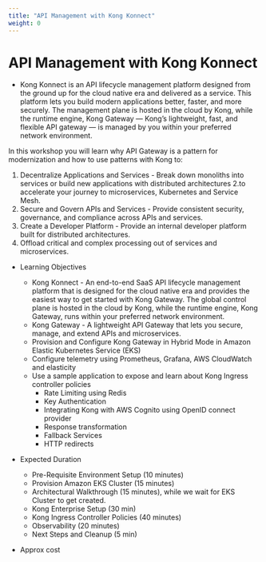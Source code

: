 ```yaml
---
title: "API Management with Kong Konnect"
weight: 0
---
```


# API Management with Kong Konnect

* Kong Konnect is an API lifecycle management platform designed from the ground up for the cloud native era and delivered as a service. This platform lets you build modern applications better, faster, and more securely. The management plane is hosted in the cloud by Kong, while the runtime engine, Kong Gateway — Kong’s lightweight, fast, and flexible API gateway — is managed by you within your preferred network environment.

In this workshop you will learn why API Gateway is a pattern for modernization and how to use patterns with Kong to:
1. Decentralize Applications and Services - Break down monoliths into services or build new applications with distributed architectures 2.to accelerate your journey to microservices, Kubernetes and Service Mesh.
2. Secure and Govern APIs and Services - Provide consistent security, governance, and compliance across APIs and services.
3. Create a Developer Platform - Provide an internal developer platform built for distributed architectures.
4. Offload critical and complex processing out of services and microservices.







* Learning Objectives
    * Kong Konnect - An end-to-end SaaS API lifecycle management platform that is designed for the cloud native era and provides the easiest way to get started with Kong Gateway. The global control plane is hosted in the cloud by Kong, while the runtime engine, Kong Gateway, runs within your preferred network environment.
    * Kong Gateway - A lightweight API Gateway that lets you secure, manage, and extend APIs and microservices.
    * Provision and Configure Kong Gateway in Hybrid Mode in Amazon Elastic Kubernetes Service (EKS)
    * Configure telemetry using Prometheus, Grafana, AWS CloudWatch and elasticity
    * Use a sample application to expose and learn about Kong Ingress controller policies
        * Rate Limiting using Redis
        * Key Authentication
        * Integrating Kong with AWS Cognito using OpenID connect provider
        * Response transformation
        * Fallback Services
        * HTTP redirects







* Expected Duration
    * Pre-Requisite Environment Setup (10 minutes)
    * Provision Amazon EKS Cluster (15 minutes)
    * Architectural Walkthrough (15 minutes), while we wait for EKS Cluster to get created.
    * Kong Enterprise Setup (30 min)
    * Kong Ingress Controller Policies (40 minutes)
    * Observability (20 minutes)
    * Next Steps and Cleanup (5 min)



* Approx cost
